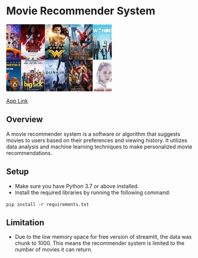 # Movie Recommender System

![](2023-06-29-16-50-51.png)

[App Link](https://movie-recommender-telrich.streamlit.app/)

## Overview
A movie recommender system is a software or algorithm that suggests movies to users based on their preferences and viewing history. It utilizes data analysis and machine learning techniques to make personalized movie recommendations.

## Setup
- Make sure you have Python 3.7 or above installed.
- Install the required libraries by running the following command:

`pip install -r requirements.txt`

## Limitation
- Due to the low memory space for free version of streamlit, the data was chunk to 1000. This means the recommender system is limited to the number of movies it can return.